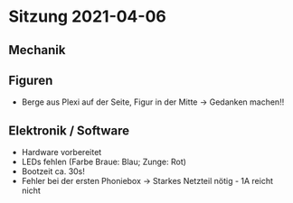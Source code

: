# Sitzung 2021-04-06

## Mechanik

## Figuren
- Berge aus Plexi auf der Seite, Figur in der Mitte
-> Gedanken machen!!

## Elektronik / Software
- Hardware vorbereitet
- LEDs fehlen (Farbe Braue: Blau; Zunge: Rot)
- Bootzeit ca. 30s!
- Fehler bei der ersten Phoniebox -> Starkes Netzteil nötig - 1A reicht nicht


